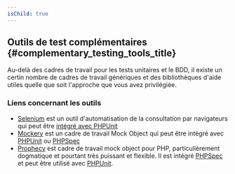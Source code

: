 ```yaml
---
isChild: true
---
```


## Outils de test complémentaires {#complementary_testing_tools_title}

Au-delà des cadres de travail pour les tests unitaires et le BDD, il existe un certin nombre de cadres de travail génériques et des bibliothèques d'aide utiles quelle que soit l'approche que vous avez privilégiée.

### Liens concernant les outils

* [Selenium](http://seleniumhq.org/) est un outil d'automatisation de la consultation par navigateurs qui peut être [intégré avec PHPUnit](http://www.phpunit.de/manual/3.1/en/selenium.html)
* [Mockery](https://github.com/padraic/mockery) est un cadre de travail Mock Object qui peut être intégré avec [PHPUnit](http://phpunit.de/) ou [PHPSpec](http://www.phpspec.net/)
* [Prophecy](https://github.com/phpspec/prophecy) est cadre de travail mock object pour PHP, particulièrement dogmatique et pourtant très puissant et flexible. Il est intégré [PHPSpec](http://www.phpspec.net/) et peut être utilisé avec [PHPUnit](http://phpunit.de/).
